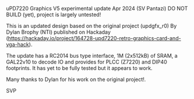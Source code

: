 uPD7220 Graphics V5
experimental update Apr 2024 (SV Pantazi)
DO NOT BUILD (yet), project is largely untested!

This is an updated design based on the original project (updgfx_r0) By Dylan Brophy (NTI) published on Hackaday (https://hackaday.io/project/164728-upd7220-retro-graphics-card-and-vga-hack).

The update has a RC2014 bus type interface, 1M (2x512kB) of SRAM, a GAL22v10 to decode IO and provides for PLCC (Z7220) and DIP40 footprints.
It has yet to be fully tested but it appears to work.

Many thanks to Dylan for his work on the original project!. 

SVP
